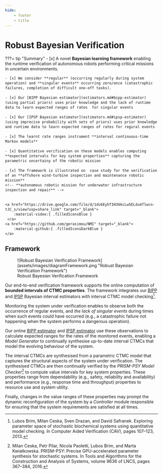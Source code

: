 ```yaml
---
hide:
    - footer
    - title
---
```

# Robust Bayesian Verification 



???+ tip "Summary"
    - [x] A novel **Bayesian learning framework** enabling the runtime verification of autonomous robots performing critical missions in uncertain environments.

    - [x] We consider **regular** (occurring regularly during system operation) and **singular events** occurring zero/once (catastrophic failures, completion of difficult one-off tasks).

    - [x] Our [BIPP Bayesian estimator](estimators.md#bipp-estimator) (using partial priors) uses prior knowledge and the lack of runtime data to learn expected ranges of rates  for singular events

    - [x] Our [IPSP Bayesian estimator](estimators.md#ipsp-estimator) (using imprecise probability with sets of priors) uses prior knowledge and runtime data to learn expected ranges of rates for regural events

    - [x] The learnt rate ranges instrument **interval continuous-time Markov models** 
    
    - [x] Quantitative verification on these models enables computing **expected intervals for key system properties** capturing the parametric uncertainy of the robotic mission

    - [x] The framework is illustrated on  case study for the verification of an **offshore wind-turbine inspection and maintenance robotic mission**
    <!-- **autonomous robotic mission for underwater infrastructure inspection and repair** -->


    <a href="https://drive.google.com/file/d/1dv6EyhTIH36kcLw5ELdu4flwcn-tJC_s/view?usp=share_link" target="_blank">
        :material-video:{ .filledIconsBlue }
     </a>
    <a href="https://github.com/gerasimou/NMI" target="_blank">
        :material-github:{ .filledIconsDarkBlue }
    </a>

<!-- [[Subscribe to our newsletter](#){ .md-button }]() -->

<!-- - [x] You can find a :material-video:{ .filledIconsBlue } showing our work is available -->
<!-- [here](assets/video/nmiVideo.mp4):material-video:{ .filled }  -->

    


<!-- - [x]  Prior knowledge and runtime observations are used to learn expected ranges of rates values for regural and singural events -->
<!-- - catastrophic failures, completion of difficult one-off tasks) -->

<!-- [ ] For **regular events**, we developed a Bayesian inference using imprecise probability with sets of priors (IPSP) estimator -->
<!-- - [ ] For **singular events**, we developed a Bayesian inference using partial priors (BIPP) estimator -->

<!-- [Send :fontawesome-solid-paper-plane:][Demo]{ .md-button } -->




## Framework

<figure markdown>
  ![Robust Bayesian Verification Framework](assets/images/diagramFramework.png "Robust Bayesian Verification Framework")
  <figcaption>Robust Bayesian Verification Framework</figcaption>
</figure>


Our end-to-end verification framework supports the online computation of **bounded intervals of CTMC properties**. 
The framework integrates our [BIPP](estimators.md#bipp-estimator) and [IPSP](estimators.md#ipsp-estimator) Bayesian interval estimators with interval CTMC model checking[^1].

Monitoring the system under verification enables to observe both the occurrence of regular events, and *the lack of singular events* during times when such events could have occurred (e.g., a catastrophic failure not happening when the system performs a dangerous operation). 

Our online [BIPP estimator](estimators.md#bipp-estimator) and [IPSP estimator](estimators.md#ipsp-estimator) use these observations to calculate expected ranges for the rates of the monitored events, enabling a _Model Generator_ to continually synthesise up-to-date interval CTMCs that model the evolving behaviour of the system. 

The interval CTMCs are synthesised from a parametric CTMC model that captures the structural aspects of the system under verification. The synthesised CTMCs are then continually verified by the _PRISM-PSY Model Checker_[^2] to compute value intervals for key system properties. These properties range from dependability (e.g., safety, reliability and availability) and performance (e.g., response time and throughput) properties to resource use and system utility. 

Finally, changes in the value ranges of these properties may prompt the dynamic reconfiguration of the system by a _Controller_ module responsible for ensuring that the system requirements are satisfied at all times. 



[^1]: Lubos Brim, Milan Ceska, Sven Drazan, and David Safranek. Exploring parameter space of stochastic  biochemical systems using quantitative model checking. In Computer Aided Verification (CAV), pages 107–123, 2013.
[^2]: Milan Ceska, Petr Pilar, Nicola Paoletti, Lubos Brim, and Marta Kwiatkowska. PRISM-PSY: Precise GPU-accelerated parameter synthesis for stochastic systems. In Tools and Algorithms for the Construction and Analysis of Systems, volume 9636 of LNCS, pages 367–384, 2016.